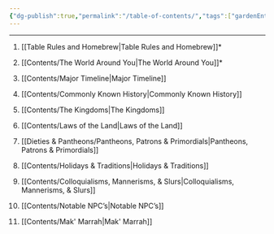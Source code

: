 ```yaml
---
{"dg-publish":true,"permalink":"/table-of-contents/","tags":["gardenEntry"],"created":"2025-05-26T19:01:15.515-04:00","updated":"2025-07-28T06:47:07.243-04:00"}
---
```


--- 

1. [[Table Rules and Homebrew\|Table Rules and Homebrew]]*
	
2. [[Contents/The World Around You\|The World Around You]]*
    
3. [[Contents/Major Timeline\|Major Timeline]]
    
4. [[Contents/Commonly Known History\|Commonly Known History]] 
    
5. [[Contents/The Kingdoms\|The Kingdoms]] 
    
6. [[Contents/Laws of the Land\|Laws of the Land]]
    
7. [[Dieties & Pantheons/Pantheons, Patrons & Primordials\|Pantheons, Patrons & Primordials]]
    
8. [[Contents/Holidays & Traditions\|Holidays & Traditions]]
    
9. [[Contents/Colloquialisms, Mannerisms, & Slurs\|Colloquialisms, Mannerisms, & Slurs]]
    
10. [[Contents/Notable NPC’s\|Notable NPC’s]]
    
11. [[Contents/Mak' Marrah\|Mak' Marrah]]
